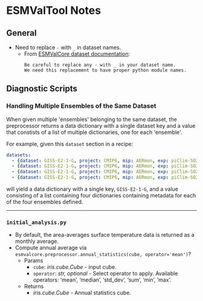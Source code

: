 # ESMValTool Notes
## General  
* Need to replace `-` with `_` in dataset names.
  * From [ESMValCore dataset documentation](https://esmvaltool.readthedocs.io/projects/esmvalcore/en/latest/develop/fixing_data.html):
    ```
    Be careful to replace any - with _ in your dataset name.
    We need this replacement to have proper python module names.
    ```
## Diagnostic Scripts
### Handling Multiple Ensembles of the Same Dataset
When given multiple 'ensembles' belonging to the same dataset, the preprocessor returns a data dictionary with a single dataset key and a value that constists of a list of multiple dictionaries, one for each 'ensemble'.

For example, given this `dataset` section in a recipe:
```YAML
datasets:
  - {dataset: GISS-E2-1-G, project: CMIP6, mip: AERmon, exp: piClim-SO2, ensemble: r1i1p5f101, grid: gn}
  - {dataset: GISS-E2-1-G, project: CMIP6, mip: AERmon, exp: piClim-SO2, ensemble: r1i1p5f102, grid: gn}
  - {dataset: GISS-E2-1-G, project: CMIP6, mip: AERmon, exp: piClim-SO2, ensemble: r1i1p5f103, grid: gn}
  - {dataset: GISS-E2-1-G, project: CMIP6, mip: AERmon, exp: piClim-SO2, ensemble: r1i1p5f104, grid: gn}
```
will yield a data dictionary with a single key, `GISS-E2-1-G`, and a value consisting of a list containing four dictionaries containing metadata for each of the four ensembles defined. 

---

### `initial_analysis.py`
* By default, the area-averages surface temperature data is returned as a monthly average.
* Compute annual average via `esmvalcore.preprocessor.annual_statistics(cube, operator='mean')`?
  * Params
    * `cube`: *iris.cube.Cube* - input cube.
    * `operator`: *str, optional* - Select operator to apply. Available operators: ‘mean’, ‘median’, ‘std_dev’, ‘sum’, ‘min’, ‘max’.
  * Returns
    * *iris.cube.Cube* - Annual statistics cube.
